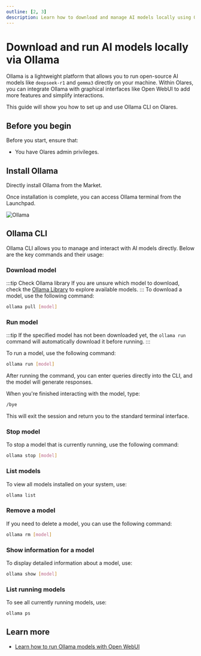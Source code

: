 ```yaml
---
outline: [2, 3]
description: Learn how to download and manage AI models locally using Ollama CLI within the Olares environment.
---
```


# Download and run AI models locally via Ollama
Ollama is a lightweight platform that allows you to run open-source AI models like `deepseek-r1` and `gemma3` directly on your machine. Within Olares, you can integrate Ollama with graphical interfaces like Open WebUI to add more features and simplify interactions.

This guide will show you how to set up and use Ollama CLI on Olares.

## Before you begin
Before you start, ensure that:
- You have Olares admin privileges.

## Install Ollama

Directly install Ollama from the Market.

Once installation is complete, you can access Ollama terminal from the Launchpad.

![Ollama](/images/manual/use-cases/ollama.png#bordered)
## Ollama CLI
Ollama CLI allows you to manage and interact with AI models directly. Below are the key commands and their usage:

### Download model
:::tip Check Ollama library
If you are unsure which model to download, check the [Ollama Library](https://ollama.com/library) to explore available models.
:::
To download a model, use the following command:
```bash
ollama pull [model]
```

### Run model
:::tip
If the specified model has not been downloaded yet, the `ollama run` command will automatically download it before running.
:::

To run a model, use the following command:
```bash
ollama run [model]
```

After running the command, you can enter queries directly into the CLI, and the model will generate responses.

When you're finished interacting with the model, type:
```bash
/bye
```
This will exit the session and return you to the standard terminal interface.

### Stop model
To stop a model that is currently running, use the following command:
```bash
ollama stop [model]
```

### List models
To view all models installed on your system, use:
```bash
ollama list
```

### Remove a model
If you need to delete a model, you can use the following command:
```bash
ollama rm [model]
```
### Show information for a model
To display detailed information about a model, use:
```bash
ollama show [model]
```

### List running models
To see all currently running models, use:
```bash
ollama ps
```

## Learn more
- [Learn how to run Ollama models with Open WebUI](openwebui.md)